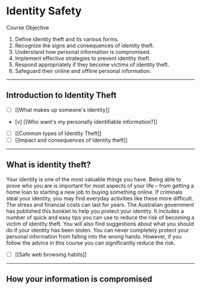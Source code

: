 # Identity Safety

Course Objective
1. Define identity theft and its various forms.
2. Recognize the signs and consequences of identity theft.
3. Understand how personal information is compromised.
4. Implement effective strategies to prevent identity theft.
5. Respond appropriately if they become victims of identity theft.
6. Safeguard their online and offline personal information.

---
## Introduction to Identity Theft

- [ ] [[What makes up someone's identity]]
- [v] [[Who want's my personally identifiable information?]]
- [ ] [[Common types of Identity Theft]]
- [ ] [[Impact and consequences of Identity theft]]

---
## What is identity theft?
Your identity is one of the most valuable things you have. Being able to prove who you are is important for most aspects of your life – from getting a home loan to starting a new job to buying something online. If criminals steal your identity, you may find everyday activities like these more difficult. The stress and financial costs can last for years. The Australian government has published this booklet to help you protect your identity. It includes a number of quick and easy tips you can use to reduce the risk of becoming a victim of identity theft. You will also find suggestions about what you should do if your identity has been stolen. You can never completely protect your personal information from falling into the wrong hands. However, if you follow the advice in this course you can significantly reduce the risk.

- [ ] [[Safe web browsing habits]]

---
## How your information is compromised
